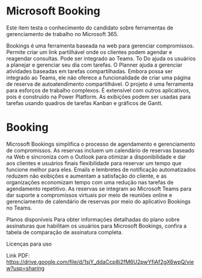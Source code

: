 # Microsoft  Booking 

Este item testa o conhecimento do candidato sobre ferramentas de gerenciamento de trabalho no Microsoft 365.

Bookings é uma ferramenta baseada na web para gerenciar compromissos. Permite criar um link partilhável onde os clientes podem agendar e reagendar consultas. Pode ser integrado ao Teams. To Do ajuda os usuários a planejar e gerenciar seu dia com tarefas. O Planner ajuda a gerenciar atividades baseadas em tarefas compartilhadas. Embora possa ser integrado ao Teams, ele não oferece a funcionalidade de criar uma página de reserva de autoatendimento compartilhável. O projeto é uma ferramenta para esforços de trabalho complexos. É extensível com outros aplicativos, pois é construído na Power Platform. As exibições podem ser usadas para tarefas usando quadros de tarefas Kanban e gráficos de Gantt.


# Booking
Microsoft Bookings simplifica o processo de agendamento e gerenciamento de compromissos. As reservas incluem um calendário de reservas baseado na Web e sincroniza com o Outlook para otimizar a disponibilidade e dar aos clientes e usuários finais flexibilidade para reservar um tempo que funcione melhor para eles. Emails e lembretes de notificação automatizados reduzem não exibições e aumentam a satisfação do cliente, e as organizações economizam tempo com uma redução nas tarefas de agendamento repetitivo. As reservas se integram ao Microsoft Teams para dar suporte a compromissos virtuais por meio de reuniões online e gerenciamento de calendário de reservas por meio do aplicativo Bookings no Teams.

Planos disponíveis
Para obter informações detalhadas do plano sobre assinaturas que habilitam os usuários para Microsoft Bookings, confira a tabela de comparação de assinatura completa.

Licenças para uso </p>
Link PDF: https://drive.google.com/file/d/1sjY_ddaCcp8j2fM6U2pwYfiAf2gX6wpQ/view?usp=sharing
